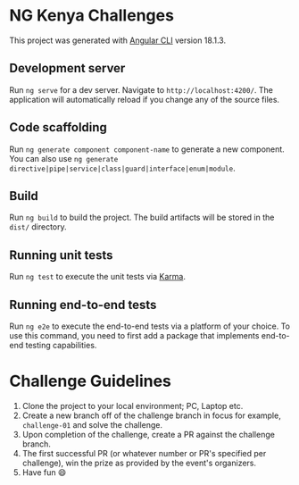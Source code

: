 # NG Kenya Challenges

This project was generated with [Angular CLI](https://github.com/angular/angular-cli) version 18.1.3.

## Development server

Run `ng serve` for a dev server. Navigate to `http://localhost:4200/`. The application will automatically reload if you change any of the source files.

## Code scaffolding

Run `ng generate component component-name` to generate a new component. You can also use `ng generate directive|pipe|service|class|guard|interface|enum|module`.

## Build

Run `ng build` to build the project. The build artifacts will be stored in the `dist/` directory.

## Running unit tests

Run `ng test` to execute the unit tests via [Karma](https://karma-runner.github.io).

## Running end-to-end tests

Run `ng e2e` to execute the end-to-end tests via a platform of your choice. To use this command, you need to first add a package that implements end-to-end testing capabilities.

# Challenge Guidelines
1. Clone the project to your local environment; PC, Laptop etc.
2. Create a new branch off of the challenge branch in focus for example, `challenge-01` and solve the challenge.
3. Upon completion of the challenge, create a PR against the challenge branch.
4. The first successful PR (or whatever number or PR's specified per challenge), win the prize as provided by the event's organizers.
5. Have fun :smile:
